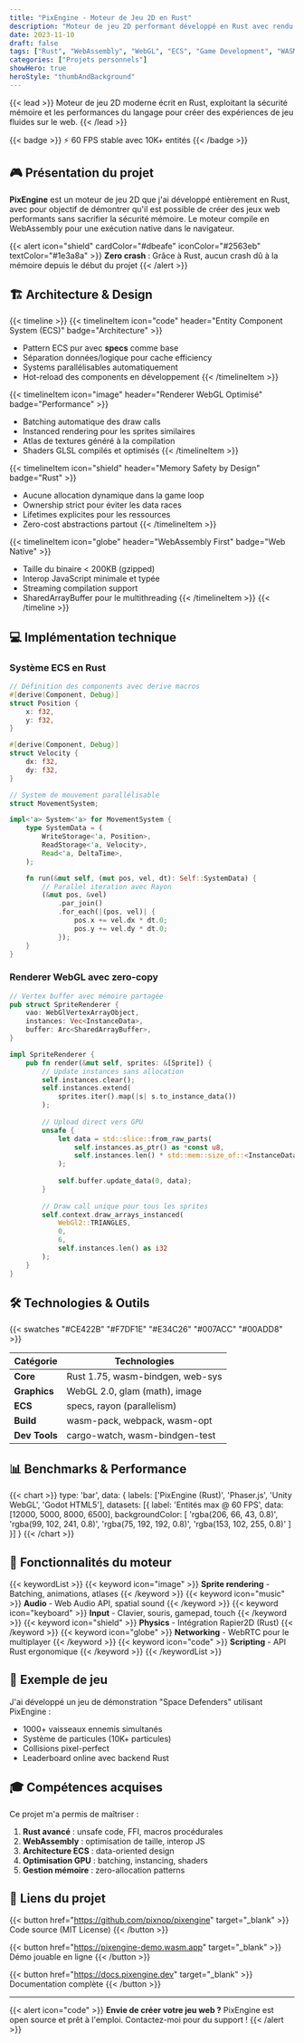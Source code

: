 ```yaml
---
title: "PixEngine - Moteur de Jeu 2D en Rust"
description: "Moteur de jeu 2D performant développé en Rust avec rendu WebGL et système ECS, compilable en WebAssembly"
date: 2023-11-10
draft: false
tags: ["Rust", "WebAssembly", "WebGL", "ECS", "Game Development", "WASM"]
categories: ["Projets personnels"]
showHero: true
heroStyle: "thumbAndBackground"
---
```


{{< lead >}}
Moteur de jeu 2D moderne écrit en Rust, exploitant la sécurité mémoire et les performances du langage pour créer des expériences de jeu fluides sur le web.
{{< /lead >}}

{{< badge >}}
⚡ 60 FPS stable avec 10K+ entités
{{< /badge >}}

## 🎮 Présentation du projet

**PixEngine** est un moteur de jeu 2D que j'ai développé entièrement en Rust, avec pour objectif de démontrer qu'il est possible de créer des jeux web performants sans sacrifier la sécurité mémoire. Le moteur compile en WebAssembly pour une exécution native dans le navigateur.

{{< alert icon="shield" cardColor="#dbeafe" iconColor="#2563eb" textColor="#1e3a8a" >}}
**Zero crash** : Grâce à Rust, aucun crash dû à la mémoire depuis le début du projet
{{< /alert >}}

## 🏗️ Architecture & Design

{{< timeline >}}
{{< timelineItem icon="code" header="Entity Component System (ECS)" badge="Architecture" >}}
- Pattern ECS pur avec <strong>specs</strong> comme base
- Séparation données/logique pour cache efficiency
- Systems parallélisables automatiquement
- Hot-reload des components en développement
{{< /timelineItem >}}

{{< timelineItem icon="image" header="Renderer WebGL Optimisé" badge="Performance" >}}
- Batching automatique des draw calls
- Instanced rendering pour les sprites similaires
- Atlas de textures généré à la compilation
- Shaders GLSL compilés et optimisés
{{< /timelineItem >}}

{{< timelineItem icon="shield" header="Memory Safety by Design" badge="Rust" >}}
- Aucune allocation dynamique dans la game loop
- Ownership strict pour éviter les data races
- Lifetimes explicites pour les ressources
- Zero-cost abstractions partout
{{< /timelineItem >}}

{{< timelineItem icon="globe" header="WebAssembly First" badge="Web Native" >}}
- Taille du binaire < 200KB (gzipped)
- Interop JavaScript minimale et typée
- Streaming compilation support
- SharedArrayBuffer pour le multithreading
{{< /timelineItem >}}
{{< /timeline >}}

## 💻 Implémentation technique

### Système ECS en Rust

```rust
// Définition des components avec derive macros
#[derive(Component, Debug)]
struct Position {
    x: f32,
    y: f32,
}

#[derive(Component, Debug)]
struct Velocity {
    dx: f32,
    dy: f32,
}

// System de mouvement parallélisable
struct MovementSystem;

impl<'a> System<'a> for MovementSystem {
    type SystemData = (
        WriteStorage<'a, Position>,
        ReadStorage<'a, Velocity>,
        Read<'a, DeltaTime>,
    );

    fn run(&mut self, (mut pos, vel, dt): Self::SystemData) {
        // Parallel iteration avec Rayon
        (&mut pos, &vel)
            .par_join()
            .for_each(|(pos, vel)| {
                pos.x += vel.dx * dt.0;
                pos.y += vel.dy * dt.0;
            });
    }
}
```

### Renderer WebGL avec zero-copy

```rust
// Vertex buffer avec mémoire partagée
pub struct SpriteRenderer {
    vao: WebGlVertexArrayObject,
    instances: Vec<InstanceData>,
    buffer: Arc<SharedArrayBuffer>,
}

impl SpriteRenderer {
    pub fn render(&mut self, sprites: &[Sprite]) {
        // Update instances sans allocation
        self.instances.clear();
        self.instances.extend(
            sprites.iter().map(|s| s.to_instance_data())
        );
        
        // Upload direct vers GPU
        unsafe {
            let data = std::slice::from_raw_parts(
                self.instances.as_ptr() as *const u8,
                self.instances.len() * std::mem::size_of::<InstanceData>()
            );
            
            self.buffer.update_data(0, data);
        }
        
        // Draw call unique pour tous les sprites
        self.context.draw_arrays_instanced(
            WebGl2::TRIANGLES,
            0,
            6,
            self.instances.len() as i32
        );
    }
}
```

## 🛠️ Technologies & Outils

{{< swatches "#CE422B" "#F7DF1E" "#E34C26" "#007ACC" "#00ADD8" >}}

| Catégorie | Technologies |
|-----------|-------------|
| **Core** | Rust 1.75, wasm-bindgen, web-sys |
| **Graphics** | WebGL 2.0, glam (math), image |
| **ECS** | specs, rayon (parallelism) |
| **Build** | wasm-pack, webpack, wasm-opt |
| **Dev Tools** | cargo-watch, wasm-bindgen-test |

## 📊 Benchmarks & Performance

{{< chart >}}
type: 'bar',
data: {
  labels: ['PixEngine (Rust)', 'Phaser.js', 'Unity WebGL', 'Godot HTML5'],
  datasets: [{
    label: 'Entités max @ 60 FPS',
    data: [12000, 5000, 8000, 6500],
    backgroundColor: [
      'rgba(206, 66, 43, 0.8)',
      'rgba(99, 102, 241, 0.8)',
      'rgba(75, 192, 192, 0.8)',
      'rgba(153, 102, 255, 0.8)'
    ]
  }]
}
{{< /chart >}}

## 🎯 Fonctionnalités du moteur

{{< keywordList >}}
{{< keyword icon="image" >}} <strong>Sprite rendering</strong> - Batching, animations, atlases {{< /keyword >}}
{{< keyword icon="music" >}} <strong>Audio</strong> - Web Audio API, spatial sound {{< /keyword >}}
{{< keyword icon="keyboard" >}} <strong>Input</strong> - Clavier, souris, gamepad, touch {{< /keyword >}}
{{< keyword icon="shield" >}} <strong>Physics</strong> - Intégration Rapier2D (Rust) {{< /keyword >}}
{{< keyword icon="globe" >}} <strong>Networking</strong> - WebRTC pour le multiplayer {{< /keyword >}}
{{< keyword icon="code" >}} <strong>Scripting</strong> - API Rust ergonomique {{< /keyword >}}
{{< /keywordList >}}

## 🚀 Exemple de jeu

J'ai développé un jeu de démonstration "Space Defenders" utilisant PixEngine :
- 1000+ vaisseaux ennemis simultanés
- Système de particules (10K+ particules)
- Collisions pixel-perfect
- Leaderboard online avec backend Rust

## 🎓 Compétences acquises

Ce projet m'a permis de maîtriser :

1. **Rust avancé** : unsafe code, FFI, macros procédurales
2. **WebAssembly** : optimisation de taille, interop JS
3. **Architecture ECS** : data-oriented design
4. **Optimisation GPU** : batching, instancing, shaders
5. **Gestion mémoire** : zero-allocation patterns

## 🔗 Liens du projet

{{< button href="https://github.com/pixnop/pixengine" target="_blank" >}}
Code source (MIT License)
{{< /button >}}

{{< button href="https://pixengine-demo.wasm.app" target="_blank" >}}
Démo jouable en ligne
{{< /button >}}

{{< button href="https://docs.pixengine.dev" target="_blank" >}}
Documentation complète
{{< /button >}}

---

{{< alert icon="code" >}}
**Envie de créer votre jeu web ?** PixEngine est open source et prêt à l'emploi. Contactez-moi pour du support !
{{< /alert >}}